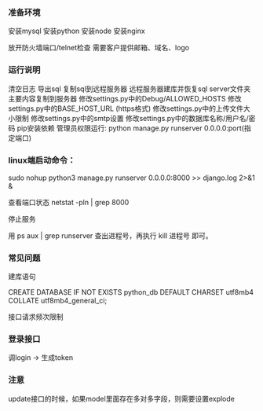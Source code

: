 ### 准备环境

安装mysql
安装python
安装node
安装nginx

放开防火墙端口/telnet检查
需要客户提供邮箱、域名、logo

### 运行说明

清空日志
导出sql
复制sql到远程服务器
远程服务器建库并恢复sql
server文件夹主要内容复制到服务器
修改settings.py中的Debug/ALLOWED_HOSTS
修改settings.py中的BASE_HOST_URL (https格式)
修改settings.py中的上传文件大小限制
修改settings.py中的smtp设置
修改settings.py中的数据库名称/用户名/密码
pip安装依赖
管理员权限运行: python manage.py runserver 0.0.0.0:port(指定端口)

### linux端启动命令：

sudo nohup python3 manage.py runserver 0.0.0.0:8000 >> django.log 2>&1 &

查看端口状态
netstat -pln | grep 8000

停止服务

用 ps aux | grep runserver 查出进程号，再执行 kill 进程号 即可。




### 常见问题

建库语句

CREATE DATABASE IF NOT EXISTS python_db DEFAULT CHARSET utf8mb4 COLLATE utf8mb4_general_ci;


接口请求频次限制


### 登录接口

调login -> 生成token

### 注意

update接口的时候，如果model里面存在多对多字段，则需要设置explode






